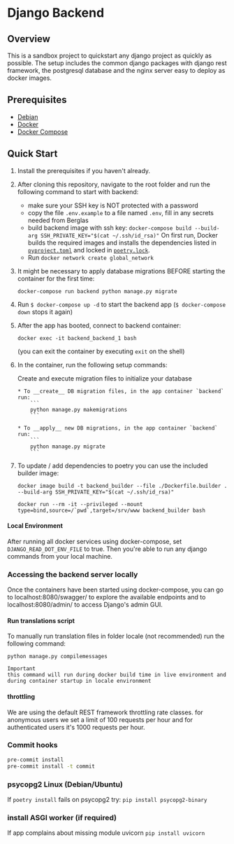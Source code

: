 # Django Backend

## Overview

This is a sandbox project to quickstart any django project
as quickly as possible. The setup includes the common django packages
with django rest framework, the postgresql database and
the nginx server easy to deploy as docker images.

## Prerequisites
* [Debian](https://debian.org)
* [Docker](https://docs.docker.com/engine/install/debian/)
* [Docker Compose](https://docs.docker.com/compose/install/)

## Quick Start

1. Install the prerequisites if you haven't already.
2. After cloning this repository, navigate to the root folder and run the following command to start with backend:
    * make sure your SSH key is NOT protected with a password
    * copy the file `.env.example` to a file named `.env`, fill in any secrets needed from Berglas
    * build backend image with ssh key: `docker-compose build --build-arg SSH_PRIVATE_KEY="$(cat ~/.ssh/id_rsa)"`
   On first run, Docker builds the required images and installs the dependencies listed in [`pyproject.toml`](./pyproject.toml)
    and locked in [`poetry.lock`](./poetry.lock).
    * Run `docker network create global_network`
3. It might be necessary to apply database migrations BEFORE starting the container for the first time:

    ```
    docker-compose run backend python manage.py migrate
    ```

4. Run `$ docker-compose up -d` to start the backend app (`$ docker-compose down` stops it again)
5. After the app has booted, connect to backend container:

    ```
    docker exec -it backend_backend_1 bash
    ```
   (you can exit the container by executing `exit` on the shell)

6. In the container, run the following setup commands:

     Create and execute migration files to initialize your database

       * To __create__ DB migration files, in the app container `backend` run:
           ```
           python manage.py makemigrations
           ```

       * To __apply__ new DB migrations, in the app container `backend` run:
           ```
           python manage.py migrate
           ```

7. To update / add dependencies to poetry you can use the included builder image:
    ```
    docker image build -t backend_builder --file ./Dockerfile.builder . --build-arg SSH_PRIVATE_KEY="$(cat ~/.ssh/id_rsa)"

    docker run --rm -it --privileged --mount type=bind,source=/`pwd`,target=/srv/www backend_builder bash

     ```

#### Local Environment
After running all docker services using docker-compose, set `DJANGO_READ_DOT_ENV_FILE` to true.
Then you're able to run any django commands from your local machine.

### Accessing the backend server locally
Once the containers have been started using docker-compose, you can go to localhost:8080/swagger/
to explore the available endpoints and to localhost:8080/admin/ to access Django's admin GUI.

#### Run translations script

To manually run translation files in folder locale  (not recommended) run the following command:
```
python manage.py compilemessages
```
    Important
    this command will run during docker build time in live environment and during container startup in locale environment


#### throttling
We are using the default REST framework throttling rate classes.
for anonymous users we set a limit of 100 requests per hour and for authenticated users it's 1000 requests per hour.

### Commit hooks
```bash
pre-commit install
pre-commit install -t commit 
```


### psycopg2 Linux (Debian/Ubuntu)
If `poetry install` fails on psycopg2 try:
`pip install psycopg2-binary`

### install ASGI worker (if required)
If app complains about missing module uvicorn
`pip install uvicorn`

